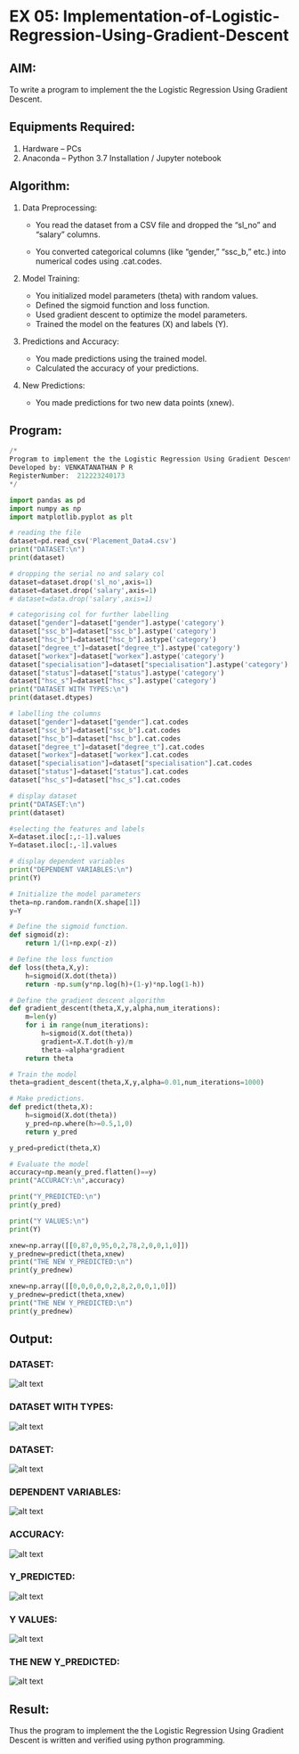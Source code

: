 # EX 05: Implementation-of-Logistic-Regression-Using-Gradient-Descent

## AIM:
To write a program to implement the the Logistic Regression Using Gradient Descent.

## Equipments Required:
1. Hardware – PCs
2. Anaconda – Python 3.7 Installation / Jupyter notebook

## Algorithm:

1. Data Preprocessing:
    * You read the dataset from a CSV file and dropped the “sl_no” and “salary” columns.

    * You converted categorical columns (like “gender,” “ssc_b,” etc.) into numerical codes using .cat.codes.

2. Model Training:
    * You initialized model parameters (theta) with random values.
    * Defined the sigmoid function and loss function.
    * Used gradient descent to optimize the model parameters.
    * Trained the model on the features (X) and labels (Y).
3. Predictions and Accuracy:
    * You made predictions using the trained model.
    * Calculated the accuracy of your predictions.
4. New Predictions:
    * You made predictions for two new data points (xnew).


## Program:
```python
/*
Program to implement the the Logistic Regression Using Gradient Descent.
Developed by: VENKATANATHAN P R
RegisterNumber:  212223240173
*/

import pandas as pd
import numpy as np
import matplotlib.pyplot as plt

# reading the file
dataset=pd.read_csv('Placement_Data4.csv')
print("DATASET:\n")
print(dataset)

# dropping the serial no and salary col
dataset=dataset.drop('sl_no',axis=1)
dataset=dataset.drop('salary',axis=1)
# dataset=data.drop('salary',axis=1)

# categorising col for further labelling
dataset["gender"]=dataset["gender"].astype('category')
dataset["ssc_b"]=dataset["ssc_b"].astype('category')
dataset["hsc_b"]=dataset["hsc_b"].astype('category')
dataset["degree_t"]=dataset["degree_t"].astype('category')
dataset["workex"]=dataset["workex"].astype('category')
dataset["specialisation"]=dataset["specialisation"].astype('category')
dataset["status"]=dataset["status"].astype('category')
dataset["hsc_s"]=dataset["hsc_s"].astype('category')
print("DATASET WITH TYPES:\n")
print(dataset.dtypes)

# labelling the columns
dataset["gender"]=dataset["gender"].cat.codes
dataset["ssc_b"]=dataset["ssc_b"].cat.codes
dataset["hsc_b"]=dataset["hsc_b"].cat.codes
dataset["degree_t"]=dataset["degree_t"].cat.codes
dataset["workex"]=dataset["workex"].cat.codes
dataset["specialisation"]=dataset["specialisation"].cat.codes
dataset["status"]=dataset["status"].cat.codes
dataset["hsc_s"]=dataset["hsc_s"].cat.codes

# display dataset
print("DATASET:\n")
print(dataset)

#selecting the features and labels
X=dataset.iloc[:,:-1].values
Y=dataset.iloc[:,-1].values

# display dependent variables
print("DEPENDENT VARIABLES:\n")
print(Y)

# Initialize the model parameters
theta=np.random.randn(X.shape[1])
y=Y

# Define the sigmoid function.
def sigmoid(z):
    return 1/(1+np.exp(-z))

# Define the loss function
def loss(theta,X,y):
    h=sigmoid(X.dot(theta))
    return -np.sum(y*np.log(h)+(1-y)*np.log(1-h))

# Define the gradient descent algorithm
def gradient_descent(theta,X,y,alpha,num_iterations):
    m=len(y)
    for i in range(num_iterations):
        h=sigmoid(X.dot(theta))
        gradient=X.T.dot(h-y)/m
        theta-=alpha*gradient
    return theta

# Train the model
theta=gradient_descent(theta,X,y,alpha=0.01,num_iterations=1000)

# Make predictions.
def predict(theta,X):
    h=sigmoid(X.dot(theta))
    y_pred=np.where(h>=0.5,1,0)
    return y_pred

y_pred=predict(theta,X)

# Evaluate the model
accuracy=np.mean(y_pred.flatten()==y)
print("ACCURACY:\n",accuracy)

print("Y_PREDICTED:\n")
print(y_pred)

print("Y VALUES:\n")
print(Y)

xnew=np.array([[0,87,0,95,0,2,78,2,0,0,1,0]])
y_prednew=predict(theta,xnew)
print("THE NEW Y_PREDICTED:\n")
print(y_prednew)

xnew=np.array([[0,0,0,0,0,2,8,2,0,0,1,0]])
y_prednew=predict(theta,xnew)
print("THE NEW Y_PREDICTED:\n")
print(y_prednew)

```

## Output:

### DATASET:

![alt text](<Screenshot 2024-05-08 235820.png>)

### DATASET WITH TYPES:

![alt text](<Screenshot 2024-05-08 235830.png>)

### DATASET:

![alt text](<Screenshot 2024-05-08 235841.png>)

### DEPENDENT VARIABLES:

![alt text](<Screenshot 2024-05-08 235853.png>)

### ACCURACY:

![alt text](<Screenshot 2024-05-08 235902.png>)

### Y_PREDICTED:

![alt text](<Screenshot 2024-05-08 235912.png>)

### Y VALUES:

![alt text](<Screenshot 2024-05-08 235921.png>)

### THE NEW Y_PREDICTED:

![alt text](<Screenshot 2024-05-08 235940.png>)

## Result:
Thus the program to implement the the Logistic Regression Using Gradient Descent is written and verified using python programming.

